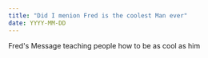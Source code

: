 ```yaml
---
title: "Did I menion Fred is the coolest Man ever"
date: YYYY-MM-DD
---
```

Fred's Message teaching people how to be as cool as him
